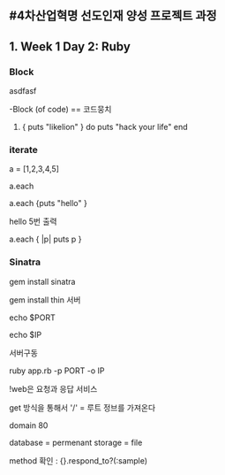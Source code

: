 #4차산업혁명 선도인재 양성 프로젝트 과정
---
## 1. Week 1 Day 2: Ruby

### Block
asdfasf

-Block (of code) == 코드뭉치

1. { puts "likelion" }
   do
     puts "hack your life"
   end

### iterate

a = [1,2,3,4,5]

a.each

a.each {puts "hello" }

hello 5번 출력

a.each { |p| puts p }

### Sinatra

gem install sinatra

gem install thin 서버

echo $PORT

echo $IP

서버구동

ruby app.rb -p PORT -o IP

!web은 요청과 응답 서비스

get 방식을 통해서 '/' = 루트 정브를 가져온다

domain 80

database = permenant storage = file

method 확인 : {}.respond_to?(:sample)
